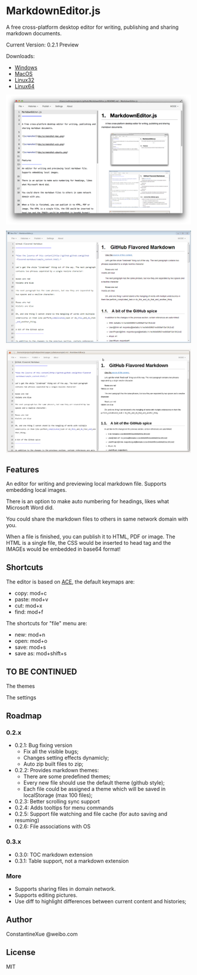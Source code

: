 MarkdownEditor.js
=================

A free cross-platform desktop editor for writing, publishing and sharing markdown documents.

Current Version: 0.2.1 Preview

Downloads:

- [Windows](https://sourceforge.net/projects/markdowneditor-js/files/0.2.1/MarkdownEditor-win.zip/download)
- [MacOS](https://sourceforge.net/projects/markdowneditor-js/files/0.2.1/MarkdownEditor-mac.zip/download)
- [Linux32](https://sourceforge.net/projects/markdowneditor-js/files/0.2.1/MarkdownEditor-linux32.zip/download)
- [Linux64](https://sourceforge.net/projects/markdowneditor-js/files/0.2.1/MarkdownEditor-linux64.zip/download)

![screenshot](doc/screenshot-mac.png)

![screenshot](doc/screenshot-win.png)

![screenshot](doc/screenshot-ubuntu.png)

Features
-----------------
An editor for writing and previewing local markdown file. Supports embedding local images.

There is an option to make auto numbering for headings, likes what Microsoft Word did.

You could share the markdown files to others in same network domain with you.

When a file is finished, you can publish it to HTML, PDF or image. The HTML is a single file, the CSS would be inserted to head tag and the IMAGEs would be embedded in base64 format!

Shortcuts
-----------------
The editor is based on [ACE](http://ace.c9.io/), the default keymaps are:
- copy: mod+c
- paste: mod+v
- cut: mod+x
- find: mod+f

The shortcuts for "file" menu are:
- new: mod+n
- open: mod+o
- save: mod+s
- save as: mod+shift+s

TO BE CONTINUED
-----------------
The themes

The settings

Roadmap
-----------------
### 0.2.x
- 0.2.1: Bug fixing version
    - Fix all the visible bugs;
    - Changes setting effects dynamicly;
    - Auto zip built files to zip;
- 0.2.2: Provides markdown themes:
    - There are some predefined themes;
    - Every new file should use the default theme (github style);
    - Each file could be assigned a theme which will be saved in localStorage (max 100 files);
- 0.2.3: Better scrolling sync support
- 0.2.4: Adds tooltips for menu commands
- 0.2.5: Support file watching and file cache (for auto saving and resuming)
- 0.2.6: File associations with OS

### 0.3.x
- 0.3.0: TOC markdown extension
- 0.3.1: Table support, not a markdown extension

### More
- Supports sharing files in domain network.
- Supports editing pictures.
- Use diff to highlight differences between current content and histories;

Author
-----------------
ConstantineXue @weibo.com

License
-----------------
MIT